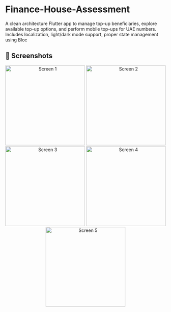 # Finance-House-Assessment
A clean architecture Flutter app to manage top-up beneficiaries, explore available top-up options, and perform mobile top-ups for UAE numbers. Includes localization, light/dark mode support, proper state management using Bloc


## 📱 Screenshots

<div align="center">

<img src="https://github.com/user-attachments/assets/8022db39-06b3-4b9a-8719-9b829f7d3566" width="250" alt="Screen 1" />
<img src="https://github.com/user-attachments/assets/01540788-7110-421a-952a-e16cc3887f2d" width="250" alt="Screen 2" />
<img src="https://github.com/user-attachments/assets/f6cb80d7-5221-4d99-8a70-6eec048918ce" width="250" alt="Screen 3" />
<img src="https://github.com/user-attachments/assets/c8f5fe77-7ada-4566-88c3-1407cc343cf6" width="250" alt="Screen 4" />
<img src="https://github.com/user-attachments/assets/edcea404-175c-4c1d-8b04-babc171fe53f" width="250" alt="Screen 5" />

</div>
